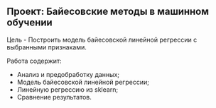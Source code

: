 ## Проект: Байесовские методы в машинном обучении

Цель - Построить модель байесовской линейной регрессии с выбранными признаками.

Работа содержит:
- Анализ и предобработку данных;
- Модель байесовской линейной регрессии;
- Линейную регрессию из sklearn;
- Сравнение результатов.
